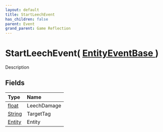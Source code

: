 ```yaml
---
layout: default
title: StartLeechEvent
has_children: false
parent: Event
grand_parent: Game Reflection
---
```

# StartLeechEvent( [ EntityEventBase ](/riftbreaker-wiki/docs/game-reflection/events/entity_event_base/) )
Description 

## Fields

| Type | Name |
|:----------|:--------------|
| [float](/riftbreaker-wiki/docs/game-reflection/components/float/) | LeechDamage |
| [String](/riftbreaker-wiki/docs/game-reflection/components/string/) | TargetTag |
| [Entity](/riftbreaker-wiki/docs/game-reflection/classes/entity/) | Entity |

